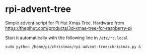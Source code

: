 # rpi-advent-tree
Simple advent script for Pi Hut Xmas Tree. Hardware from https://thepihut.com/products/3d-xmas-tree-for-raspberry-pi

Start it automatically with the following line in `/etc/rc.local`
``` shell
sudo python /home/pi/christmas/rpi-advent-tree/christmas.py &
```
